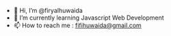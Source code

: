 - 👋 Hi, I’m @firyalhuwaida
- 🌱 I’m currently learning Javascript Web Development
- 📫 How to reach me : fifihuwaida@gmail.com


<!---
firyalhuwaida/firyalhuwaida is a ✨ special ✨ repository because its `README.md` (this file) appears on your GitHub profile.
You can click the Preview link to take a look at your changes.
--->
